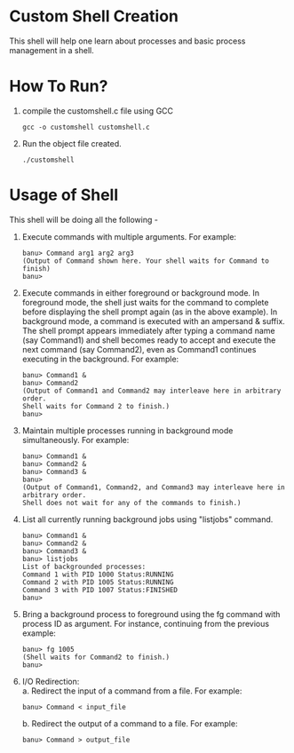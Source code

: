 # Custom Shell Creation
This shell will help one learn about processes and basic process management in a shell.

How To Run?  
===========  
1. compile the customshell.c file using GCC  
   ```
   gcc -o customshell customshell.c  
   ```
2. Run the object file created.  
   ```
   ./customshell  
   ```


Usage of Shell  
==============  
This shell will be doing all the following -

1. Execute commands with multiple arguments. For example:  
	```
	banu> Command arg1 arg2 arg3  
	(Output of Command shown here. Your shell waits for Command to finish)  
	banu>  
	```
	
2. Execute commands in either foreground or background mode. In foreground mode, the shell just waits for the command to complete before displaying the shell prompt again (as in the above example). In background mode, a command is executed with an ampersand & suffix. The shell prompt appears immediately after typing a command name (say Command1) and shell becomes ready to accept and execute the next command (say Command2), even as Command1 continues executing in the background. For example:  
	```
	banu> Command1 &  
	banu> Command2  
	(Output of Command1 and Command2 may interleave here in arbitrary order.
	Shell waits for Command 2 to finish.)  
	banu>  
	```
		
3. Maintain multiple processes running in background mode simultaneously. For example:  
	```
	banu> Command1 &  
	banu> Command2 &  
	banu> Command3 &  
	banu>   
	(Output of Command1, Command2, and Command3 may interleave here in arbitrary order.
	Shell does not wait for any of the commands to finish.)  
	```  

		
4. List all currently running background jobs using "listjobs" command.  
	```   
	banu> Command1 &  
	banu> Command2 &  
	banu> Command3 &  
	banu> listjobs  
	List of backgrounded processes:  
	Command 1 with PID 1000 Status:RUNNING  
	Command 2 with PID 1005 Status:RUNNING  
	Command 3 with PID 1007 Status:FINISHED  
	banu>  
	```   
		
5. Bring a background process to foreground using the fg command with process ID as argument. For instance, continuing from the previous example:  
	```   
	banu> fg 1005  
	(Shell waits for Command2 to finish.)  
	banu>  
	```   

6. I/O Redirection:  
	a. Redirect the input of a command from a file. For example:  
	```  
	banu> Command < input_file  
	```  
		
	b. Redirect the output of a command to a file. For example:  
	```  
	banu> Command > output_file
	```  